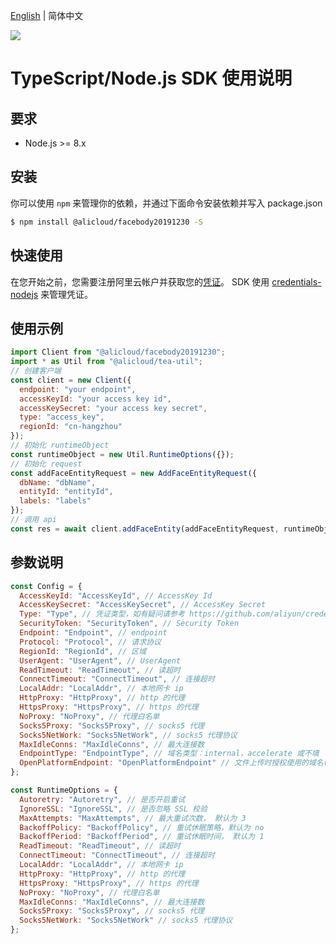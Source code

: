 [English](Usage-EN.md) | 简体中文

![](https://aliyunsdk-pages.alicdn.com/icons/AlibabaCloud.svg)

# TypeScript/Node.js SDK 使用说明

## 要求

- Node.js >= 8.x

## 安装

你可以使用 `npm` 来管理你的依赖，并通过下面命令安装依赖并写入 package.json

```sh
$ npm install @alicloud/facebody20191230 -S
```

## 快速使用

在您开始之前，您需要注册阿里云帐户并获取您的[凭证](https://usercenter.console.aliyun.com/#/manage/ak)。
SDK 使用 [credentials-nodejs](https://github.com/aliyun/credentials-nodejs/blob/master/README-CN.md) 来管理凭证。

## 使用示例

```javascript
import Client from "@alicloud/facebody20191230";
import * as Util from "@alicloud/tea-util";
// 创建客户端
const client = new Client({
  endpoint: "your endpoint",
  accessKeyId: "your access key id",
  accessKeySecret: "your access key secret",
  type: "access_key",
  regionId: "cn-hangzhou"
});
// 初始化 runtimeObject
const runtimeObject = new Util.RuntimeOptions({});
// 初始化 request
const addFaceEntityRequest = new AddFaceEntityRequest({
  dbName: "dbName",
  entityId: "entityId",
  labels: "labels"
});
// 调用 api
const res = await client.addFaceEntity(addFaceEntityRequest, runtimeObject);
```

## 参数说明

```javascript
const Config = {
  AccessKeyId: "AccessKeyId", // AccessKey Id
  AccessKeySecret: "AccessKeySecret", // AccessKey Secret
  Type: "Type", // 凭证类型，如有疑问请参考 https://github.com/aliyun/credentials-nodejs/blob/master/README-CN.md#%E5%87%AD%E8%AF%81%E7%B1%BB%E5%9E%8B
  SecurityToken: "SecurityToken", // Security Token
  Endpoint: "Endpoint", // endpoint
  Protocol: "Protocol", // 请求协议
  RegionId: "RegionId", // 区域
  UserAgent: "UserAgent", // UserAgent
  ReadTimeout: "ReadTimeout", // 读超时
  ConnectTimeout: "ConnectTimeout", // 连接超时
  LocalAddr: "LocalAddr", // 本地网卡 ip
  HttpProxy: "HttpProxy", // http 的代理
  HttpsProxy: "HttpsProxy", // https 的代理
  NoProxy: "NoProxy", // 代理白名单
  Socks5Proxy: "Socks5Proxy", // socks5 代理
  Socks5NetWork: "Socks5NetWork", // socks5 代理协议
  MaxIdleConns: "MaxIdleConns", // 最大连接数
  EndpointType: "EndpointType", // 域名类型：internal，accelerate 或不填
  OpenPlatformEndpoint: "OpenPlatformEndpoint" // 文件上传时授权使用的域名(目前暂不需要填写)
};

const RuntimeOptions = {
  Autoretry: "Autoretry", // 是否开启重试
  IgnoreSSL: "IgnoreSSL", // 是否忽略 SSL 校验
  MaxAttempts: "MaxAttempts", // 最大重试次数， 默认为 3
  BackoffPolicy: "BackoffPolicy", // 重试休眠策略，默认为 no
  BackoffPeriod: "BackoffPeriod", // 重试休眠时间， 默认为 1
  ReadTimeout: "ReadTimeout", // 读超时
  ConnectTimeout: "ConnectTimeout", // 连接超时
  LocalAddr: "LocalAddr", // 本地网卡 ip
  HttpProxy: "HttpProxy", // http 的代理
  HttpsProxy: "HttpsProxy", // https 的代理
  NoProxy: "NoProxy", // 代理白名单
  MaxIdleConns: "MaxIdleConns", // 最大连接数
  Socks5Proxy: "Socks5Proxy", // socks5 代理
  Socks5NetWork: "Socks5NetWork" // socks5 代理协议
};
```
